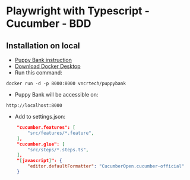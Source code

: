 # Playwright with Typescript - Cucumber - BDD

## Installation on local
- [Puppy Bank instruction](https://vncrtech.medium.com/practice-test-automation-using-a-local-web-application-f8310ca37637)
- [Download Docker Desktop](https://www.docker.com/products/docker-desktop/)
- Run this command:
```
docker run -d -p 8000:8000 vncrtech/puppybank
```
- Puppy Bank will be accessible on:
```
http://localhost:8000  
```
- Add to settings.json:
```json
    "cucumber.features": [
        "src/features/*.feature",
    ],
    "cucumber.glue": [
        "src/steps/*.steps.ts",
    ],
    "[javascript]": {
        "editor.defaultFormatter": "CucumberOpen.cucumber-official"
    }
```
